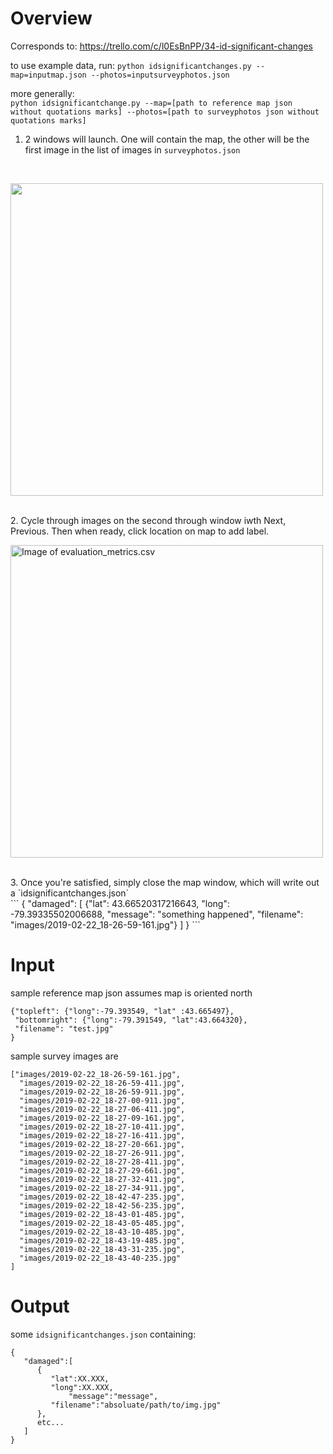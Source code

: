 # Overview
Corresponds to:
https://trello.com/c/l0EsBnPP/34-id-significant-changes

to use example data, run:
`python idsignificantchanges.py --map=inputmap.json --photos=inputsurveyphotos.json`

more generally:</br>
`python idsignificantchange.py --map=[path to reference map json without quotations marks] --photos=[path to surveyphotos json without quotations marks]`
</br>

1. 2 windows will launch. One will contain the map, the other will be the first image in the list of images in `surveyphotos.json`
</br>
<p align="left">
  <img src="https://cdn.discordapp.com/attachments/511941623299571713/549033009215700992/unknown.png" width=500 align= "center">
</p>
</br>
2. Cycle through images on the second through window iwth Next, Previous. Then when ready, click location on map to add label.
<p align="left">
  <img src="https://cdn.discordapp.com/attachments/511941623299571713/549033235871563787/unknown.png" alt="Image of evaluation_metrics.csv" width=500 align = "center">
</p>
</br>
3. Once you're satisfied, simply close the map window, which will write out a `idsignificantchanges.json`
</br>
```
{
"damaged": [
	{"lat": 43.66520317216643, 
	"long": -79.39335502006688, 
	"message": "something happened", 
	"filename": "images/2019-02-22_18-26-59-161.jpg"}
	]
}
```

# Input 

sample reference map json assumes map is oriented north 
```
{"topleft": {"long":-79.393549, "lat" :43.665497},
 "bottomright": {"long":-79.391549, "lat":43.664320},
 "filename": "test.jpg"
}
```

sample survey images are
```
["images/2019-02-22_18-26-59-161.jpg",
  "images/2019-02-22_18-26-59-411.jpg",
  "images/2019-02-22_18-26-59-911.jpg",
  "images/2019-02-22_18-27-00-911.jpg",
  "images/2019-02-22_18-27-06-411.jpg",
  "images/2019-02-22_18-27-09-161.jpg",
  "images/2019-02-22_18-27-10-411.jpg",
  "images/2019-02-22_18-27-16-411.jpg",
  "images/2019-02-22_18-27-20-661.jpg",
  "images/2019-02-22_18-27-26-911.jpg",
  "images/2019-02-22_18-27-28-411.jpg",
  "images/2019-02-22_18-27-29-661.jpg",
  "images/2019-02-22_18-27-32-411.jpg",
  "images/2019-02-22_18-27-34-911.jpg",
  "images/2019-02-22_18-42-47-235.jpg",
  "images/2019-02-22_18-42-56-235.jpg",
  "images/2019-02-22_18-43-01-485.jpg",
  "images/2019-02-22_18-43-05-485.jpg",
  "images/2019-02-22_18-43-10-485.jpg",
  "images/2019-02-22_18-43-19-485.jpg",
  "images/2019-02-22_18-43-31-235.jpg",
  "images/2019-02-22_18-43-40-235.jpg"
]
```

# Output
some `idsignificantchanges.json` containing:
```
{
   "damaged":[
      {
         "lat":XX.XXX, 
         "long":XX.XXX,
		     "message":"message",
         "filename":"absoluate/path/to/img.jpg"
      },
      etc...
   ]
}
```
